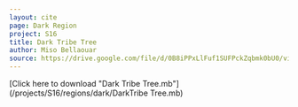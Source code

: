 ```yaml
---
layout: cite
page: Dark Region
project: S16
title: Dark Tribe Tree
author: Miso Bellaouar
source: https://drive.google.com/file/d/0B8iPPxLlFuf1SUFPckZqbmk0bU0/view?usp=sharing
---
```

[Click here to download "Dark Tribe Tree.mb"](/projects/S16/regions/dark/DarkTribe Tree.mb)
